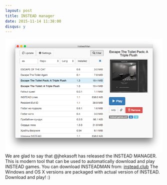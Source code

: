 ```yaml
---
layout: post
title: INSTEAD manager
date: 2015-11-14 11:38:00
disqus: y
---
```

![INSTEADMAN](/images/insteadman-2-en.png)
We are glad to say that @jhekasoft has released the INSTEAD MANAGER. This is modern tool that can be used to
automatically download and play INSTEAD games. You can download INSTEADMAN from:  [instead.club](http://instead.club/en)
The Windows and OS X versions are packaged with actual version of INSTEAD. Download and play! :)
